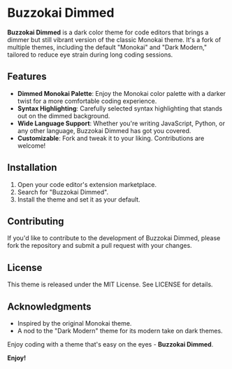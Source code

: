 # Buzzokai Dimmed

**Buzzokai Dimmed** is a dark color theme for code editors that brings a dimmer but still vibrant version of the classic Monokai theme. It's a fork of multiple themes, including the default "Monokai" and "Dark Modern," tailored to reduce eye strain during long coding sessions.

## Features

- **Dimmed Monokai Palette**: Enjoy the Monokai color palette with a darker twist for a more comfortable coding experience.
- **Syntax Highlighting**: Carefully selected syntax highlighting that stands out on the dimmed background.
- **Wide Language Support**: Whether you're writing JavaScript, Python, or any other language, Buzzokai Dimmed has got you covered.
- **Customizable**: Fork and tweak it to your liking. Contributions are welcome!

## Installation

1. Open your code editor's extension marketplace.
2. Search for "Buzzokai Dimmed".
3. Install the theme and set it as your default.

## Contributing

If you'd like to contribute to the development of Buzzokai Dimmed, please fork the repository and submit a pull request with your changes.

## License

This theme is released under the MIT License. See LICENSE for details.

## Acknowledgments

- Inspired by the original Monokai theme.
- A nod to the "Dark Modern" theme for its modern take on dark themes.

Enjoy coding with a theme that's easy on the eyes - **Buzzokai Dimmed**.


**Enjoy!**
